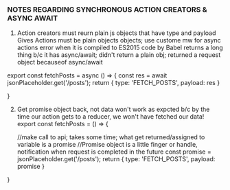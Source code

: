 ### NOTES REGARDING SYNCHRONOUS ACTION CREATORS & ASYNC AWAIT ###
1. Action creators must reurn plain js objects that have type and payload
Gives Actions must be plain objects objects; use custome mw for async actions error
when it is compiled to ES2015 code by Babel returns a long thing b/c it has async/await; didn't return a plain obj; returned a request object becauseof async/await 


export const fetchPosts = async () => {
   const res = await jsonPlaceholder.get('/posts');
    return {
        type: 'FETCH_POSTS',
        payload: res
    }

}


2. Get promise object back, not data 
won't work as expcted b/c by the time our action gets to a reducer, we won't have fetched our data!
export const fetchPosts =  () => {

    //make call to api; takes some time; what get returned/assigned to variable is a promise
    //Promise object is a little finger or handle, notification when request is completed in the future
   const promise = jsonPlaceholder.get('/posts');
    return {
        type: 'FETCH_POSTS',
        payload: promise
    }

}